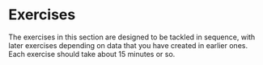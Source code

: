 Exercises
=========
The exercises in this section are designed to be tackled in sequence, with later exercises depending on data that you have created in earlier ones. Each exercise should take about 15 minutes or so.
